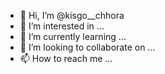 - 👋 Hi, I’m @kisgo__chhora
- 👀 I’m interested in ...
- 🌱 I’m currently learning ...
- 💞️ I’m looking to collaborate on ...
- 📫 How to reach me ...

<!---
kisgochhora/kisgochhora is a ✨ special ✨ repository because its `README.md` (this file) appears on your GitHub profile.
You can click the Preview link to take a look at your changes.
--->
